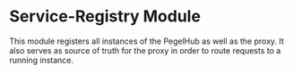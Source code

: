 # Service-Registry Module

This module registers all instances of the PegelHub as well as the proxy.
It also serves as source of truth for the proxy in order to route requests to a running instance.